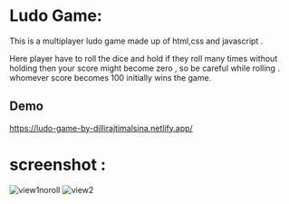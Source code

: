 
# Ludo Game:
This is a multiplayer ludo game made up of html,css and javascript .

Here player have to roll the dice and hold if they roll many times without holding then your score might become zero , so be careful while rolling . whomever score becomes 100 initially wins the game.
## Demo

https://ludo-game-by-dillirajtimalsina.netlify.app/

# screenshot :

![view1noroll](https://user-images.githubusercontent.com/92309333/212298455-0b1c32fb-7e46-4bb8-a9e8-9cbb42165d39.png)
![view2](https://user-images.githubusercontent.com/92309333/212298468-5d339260-2de3-4ff9-8e33-3ac4318ac75c.png)
